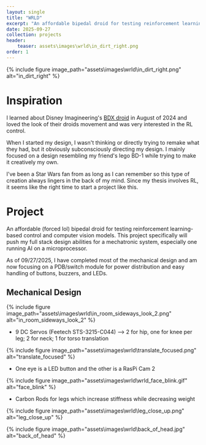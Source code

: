 ```yaml
---
layout: single
title: "WRLD"
excerpt: "An affordable bipedal droid for testing reinforcement learning-based control and computer vision models"
date: 2025-09-27
collection: projects
header:
    teaser: assets\images\wrld\in_dirt_right.png
order: 1
---
```



{% include figure image_path="assets\images\wrld\in_dirt_right.png" alt="in_dirt_right"
%}

# Inspiration

I learned about Disney Imagineering's [BDX droid](https://la.disneyresearch.com/wp-content/uploads/BD_X_paper.pdf) in August of 2024 and loved the look of their droids movement and was very interested in the RL control. 

When I started my design, I wasn't thinking or directly trying to remake what they had, but it obviously subconsciously directing my design. I mainly focused on a design resembling my friend's lego BD-1 while trying to make it creatively my own.

I've been a Star Wars fan from as long as I can remember so this type of creation always lingers in the back of my mind. Since my thesis involves RL, it seems like the right time to start a project like this.  

# Project

An affordable (forced lol) bipedal droid for testing reinforcement learning-based control and computer vision models. This project specifically will push my full stack design abilities for a mechatronic system, especially one running AI on a microprocessor. 

As of 09/27/2025, I have completed most of the mechanical design and am now focusing on a PDB/switch module for power distribution and easy handling of buttons, buzzers, and LEDs.


## Mechanical Design

{% include figure image_path="assets\images\wrld\in_room_sideways_look_2.png" alt="in_room_sideways_look_2"
%}

- 9 DC Servos (Feetech STS-3215-C044) --> 2 for hip, one for knee per leg; 2 for neck; 1 for torso translation

{% include figure image_path="assets\images\wrld\translate_focused.png" alt="translate_focused"
%}

- One eye is a LED button and the other is a RasPi Cam 2

{% include figure image_path="assets\images\wrld\wrld_face_blink.gif" alt="face_blink"
%}

- Carbon Rods for legs which increase stiffness while decreasing weight

{% include figure image_path="assets\images\wrld\leg_close_up.png" alt="leg_close_up"
%}

{% include figure image_path="assets\images\wrld\back_of_head.jpg" alt="back_of_head"
%}